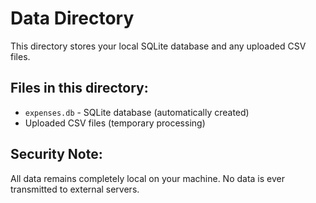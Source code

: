 # Data Directory

This directory stores your local SQLite database and any uploaded CSV files.

## Files in this directory:
- `expenses.db` - SQLite database (automatically created)
- Uploaded CSV files (temporary processing)

## Security Note:
All data remains completely local on your machine. No data is ever transmitted to external servers.

